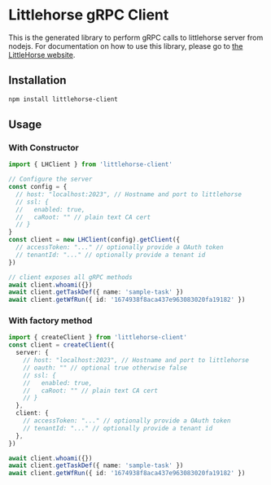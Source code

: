 # Littlehorse gRPC Client

This is the generated library to perform gRPC calls to littlehorse server from nodejs.
For documentation on how to use this library, please go to [the LittleHorse website](https://littlehorse.dev).

## Installation

```bash
npm install littlehorse-client
```

## Usage

### With Constructor

```ts
import { LHClient } from 'littlehorse-client'

// Configure the server
const config = {
  // host: "localhost:2023", // Hostname and port to littlehorse
  // ssl: {
  //   enabled: true,
  //   caRoot: "" // plain text CA cert
  // }
}
const client = new LHClient(config).getClient({
  // accessToken: "..." // optionally provide a OAuth token
  // tenantId: "..." // optionally provide a tenant id
})

// client exposes all gRPC methods
await client.whoami({})
await client.getTaskDef({ name: 'sample-task' })
await client.getWfRun({ id: '1674938f8aca437e963083020fa19182' })
```

### With factory method

```ts
import { createClient } from 'littlehorse-client'
const client = createClient({
  server: {
    // host: "localhost:2023", // Hostname and port to littlehorse
    // oauth: "" // optional true otherwise false
    // ssl: {
    //   enabled: true,
    //   caRoot: "" // plain text CA cert
    // }
  },
  client: {
    // accessToken: "..." // optionally provide a OAuth token
    // tenantId: "..." // optionally provide a tenant id
  },
})

await client.whoami({})
await client.getTaskDef({ name: 'sample-task' })
await client.getWfRun({ id: '1674938f8aca437e963083020fa19182' })
```
